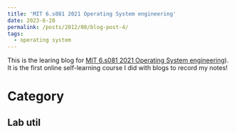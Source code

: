 ```yaml
---
title: 'MIT 6.s081 2021 Operating System engineering'
date: 2023-6-20
permalink: /posts/2012/08/blog-post-4/
tags:
  - operating system
---
```


This is the learing blog for [MIT 6.s081 2021 Operating System engineering](https://pdos.csail.mit.edu/6.828/2021/index.html)). It is the first online self-learning course I did with blogs to record my notes!

Category
======

Lab util
------
